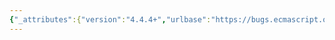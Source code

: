 ```yaml
---
{"_attributes":{"version":"4.4.4+","urlbase":"https://bugs.ecmascript.org/","maintainer":"dherman@mozilla.com"},"bug":{"bug_id":4379,"creation_ts":"2015-05-26 13:34:00 -0700","short_desc":"Reference type and implementation reality","delta_ts":"2015-11-16 16:20:57 -0800","product":"Draft for 7th Edition","component":"New feature suggestons","version":"unspecified","rep_platform":"All","op_sys":"All","bug_status":"CONFIRMED","priority":"Normal","bug_severity":"normal","everconfirmed":true,"reporter":{"uid":"andrebargull","name":"André Bargull"},"assigned_to":{"uid":"allen","name":"Allen Wirfs-Brock"},"cc":["adamk","erik.arvidsson","mathias"],"long_desc":[{"commentid":14456,"comment_count":0,"who":{"uid":"andrebargull","name":"André Bargull"},"bug_when":"2015-05-26 13:34:47 -0700","thetext":"Tests added to test262 [1] have revealed long-standing deviations [2] between the specification for the Reference type and actual implementation reality. Whether the specification should be changed to reflect implementation reality [3] or alternatively implementers should try to comply with specified behaviour should be discussed. \n\n\n[1] Added/Proposed PRs for test262 coverage:\n https://github.com/tc39/test262/pull/91\n https://github.com/tc39/test262/pull/273\n https://github.com/tc39/test262/pull/275\n\n[2] Mozilla source code from 1998 already shows the spec violation which is still present in modern engines. Details can be found in https://github.com/tc39/test262/pull/273.\n\n[3] The exact \"implementation reality\" still needs to be determined."},{"commentid":14530,"comment_count":1,"who":{"uid":"andrebargull","name":"André Bargull"},"bug_when":"2015-06-26 06:12:41 -0700","thetext":"V8 issues were filed:\nhttps://code.google.com/p/v8/issues/detail?id=4248\nhttps://code.google.com/p/v8/issues/detail?id=4249"},{"commentid":14896,"comment_count":2,"who":{"uid":"adamk","name":"Adam Klein"},"bug_when":"2015-11-16 16:20:57 -0800","thetext":"Is there any movement on this issue?"}]}}
---
```

